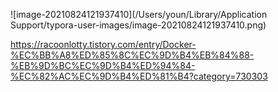 ![image-20210824121937410](/Users/youn/Library/Application Support/typora-user-images/image-20210824121937410.png)

https://racoonlotty.tistory.com/entry/Docker-%EC%BB%A8%ED%85%8C%EC%9D%B4%EB%84%88-%EB%9D%BC%EC%9D%B4%ED%94%84-%EC%82%AC%EC%9D%B4%ED%81%B4?category=730303